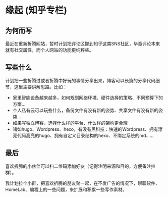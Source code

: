 # 缘起 (知乎专栏)

## 为何而写

最近在重新折腾网站，暂时计划把评论区挪到知乎这类SNS社区，毕竟评论本来就有社交属性，而个人网站的功能更纯粹些。

## 写些什么

计划把一些折腾过或者折腾中好玩的事情分享出来，博客可以长篇的分享代码细节，这里主要讲解思路。比如：

- 家里智能设备越来越多，如何规划网络环境、硬件选择的策略、不同预算下的方案…
- 个人私有云可以玩些什么，备份文件有没有新的姿势、共享文件有没有新的姿势...
- 如果写独立博客，选择什么样的平台、什么样的架构更合理
- 诸如hugo、Wordpress、hexo，有没有黑科技：快速的Wordpress、拥有漂亮代码高亮的hugo、拥有自定义目录结构的hexo、不绑定系统的md……

## 最后

喜欢折腾的小伙伴可以扫二维码添加好友（记得注明来源和目的，方便备注拉群）。

我计划拉个小群，把喜欢折腾的朋友聚一起，在不发广告的情况下，聊聊软件、HomeLab、编程上的一些问题，来扩展和积累一些写作素材。

